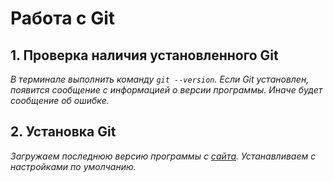 # Работа с Git
## 1. Проверка наличия установленного Git
*В терминале выполнить команду `git --version`. Если Git установлен, появится сообщение с информацией о версии программы. Иначе будет сообщение об ошибке.*
## 2. Установка Git
*Загружаем последнюю версию программы с [сайта](https://git-scm.com/download/). Устанавливаем с настройками по умолчанию.*
